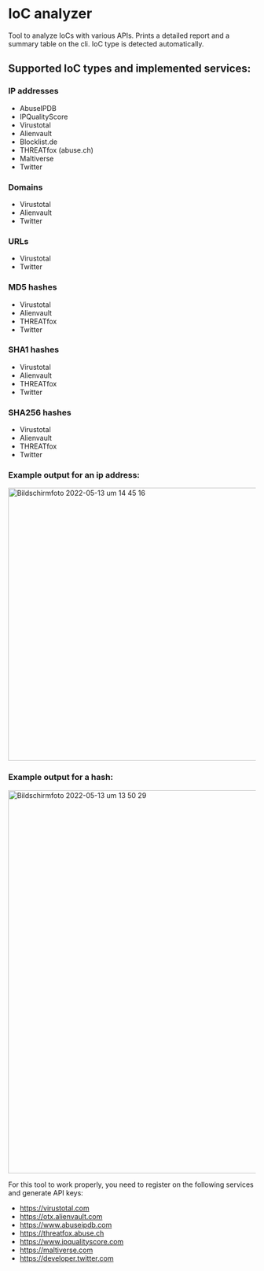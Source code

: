 # IoC analyzer

Tool to analyze IoCs with various APIs. Prints a detailed report and a summary table on the cli.
IoC type is detected automatically.
## Supported IoC types and implemented services:
### IP addresses
 - AbuseIPDB
 - IPQualityScore
 - Virustotal
 - Alienvault
 - Blocklist.de
 - THREATfox (abuse.ch)
 - Maltiverse
 - Twitter
### Domains
 - Virustotal
 - Alienvault
 - Twitter
### URLs
 - Virustotal
 - Twitter
### MD5 hashes
 - Virustotal
 - Alienvault
 - THREATfox
 - Twitter
### SHA1 hashes
 - Virustotal
 - Alienvault
 - THREATfox
 - Twitter
### SHA256 hashes
 - Virustotal
 - Alienvault
 - THREATfox
 - Twitter

### Example output for an ip address:
<img width="555" alt="Bildschirmfoto 2022-05-13 um 14 45 16" src="https://user-images.githubusercontent.com/44299200/168286279-5069258a-3063-44d7-9d91-50e88eb7a10d.png">


### Example output for a hash:
<img width="779" alt="Bildschirmfoto 2022-05-13 um 13 50 29" src="https://user-images.githubusercontent.com/44299200/168277450-d882b06d-9514-49b8-9d11-1dff2043d903.png">


For this tool to work properly, you need to register on the following services and generate API keys:
- https://virustotal.com
- https://otx.alienvault.com
- https://www.abuseipdb.com
- https://threatfox.abuse.ch
- https://www.ipqualityscore.com
- https://maltiverse.com
- https://developer.twitter.com
